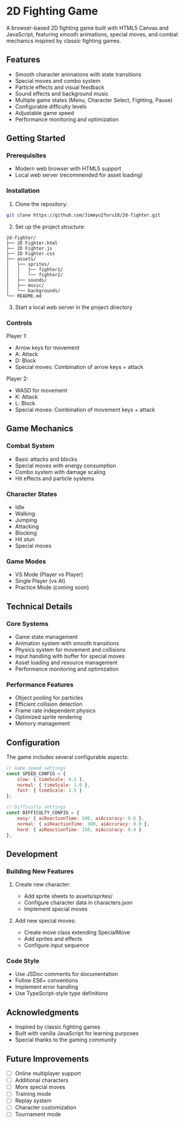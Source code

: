 # 2D Fighting Game

A browser-based 2D fighting game built with HTML5 Canvas and JavaScript, featuring smooth animations, special moves, and combat mechanics inspired by classic fighting games.

## Features

- Smooth character animations with state transitions
- Special moves and combo system
- Particle effects and visual feedback
- Sound effects and background music
- Multiple game states (Menu, Character Select, Fighting, Pause)
- Configurable difficulty levels
- Adjustable game speed
- Performance monitoring and optimization

## Getting Started

### Prerequisites

- Modern web browser with HTML5 support
- Local web server (recommended for asset loading)

### Installation

1. Clone the repository:
```bash
git clone https://github.com/Jimmyu2foru18/2d-fighter.git
```

2. Set up the project structure:
```
2d-fighter/
├── 2D Fighter.html
├── 2D Fighter.js
├── 2D Fighter.css
├── assets/
│   ├── sprites/
│   │   ├── fighter1/
│   │   └── fighter2/
│   ├── sounds/
│   ├── music/
│   └── backgrounds/
└── README.md
```

3. Start a local web server in the project directory

### Controls

Player 1:
- Arrow keys for movement
- A: Attack
- D: Block
- Special moves: Combination of arrow keys + attack

Player 2:
- WASD for movement
- K: Attack
- L: Block
- Special moves: Combination of movement keys + attack

## Game Mechanics

### Combat System
- Basic attacks and blocks
- Special moves with energy consumption
- Combo system with damage scaling
- Hit effects and particle systems

### Character States
- Idle
- Walking
- Jumping
- Attacking
- Blocking
- Hit stun
- Special moves

### Game Modes
- VS Mode (Player vs Player)
- Single Player (vs AI)
- Practice Mode (coming soon)

## Technical Details

### Core Systems
- Game state management
- Animation system with smooth transitions
- Physics system for movement and collisions
- Input handling with buffer for special moves
- Asset loading and resource management
- Performance monitoring and optimization

### Performance Features
- Object pooling for particles
- Efficient collision detection
- Frame rate independent physics
- Optimized sprite rendering
- Memory management

## Configuration

The game includes several configurable aspects:

```javascript
// Game speed settings
const SPEED_CONFIG = {
    slow: { timeScale: 0.5 },
    normal: { timeScale: 1.0 },
    fast: { timeScale: 1.5 }
};

// Difficulty settings
const DIFFICULTY_CONFIG = {
    easy: { aiReactionTime: 500, aiAccuracy: 0.6 },
    normal: { aiReactionTime: 300, aiAccuracy: 0.8 },
    hard: { aiReactionTime: 150, aiAccuracy: 0.9 }
};
```

## Development

### Building New Features

1. Create new character:
   - Add sprite sheets to assets/sprites/
   - Configure character data in characters.json
   - Implement special moves

2. Add new special moves:
   - Create move class extending SpecialMove
   - Add sprites and effects
   - Configure input sequence

### Code Style

- Use JSDoc comments for documentation
- Follow ES6+ conventions
- Implement error handling
- Use TypeScript-style type definitions

## Acknowledgments

- Inspired by classic fighting games
- Built with vanilla JavaScript for learning purposes
- Special thanks to the gaming community

## Future Improvements

- [ ] Online multiplayer support
- [ ] Additional characters
- [ ] More special moves
- [ ] Training mode
- [ ] Replay system
- [ ] Character customization
- [ ] Tournament mode
